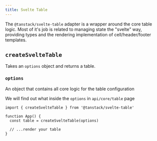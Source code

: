 ```yaml
---
title: Svelte Table
---
```


The `@tanstack/svelte-table` adapter is a wrapper around the core table logic. Most of it's job is related to managing state the "svelte" way, providing types and the rendering implementation of cell/header/footer templates.

## `createSvelteTable`

Takes an `options` object and returns a table.

### `options`

An object that contains all core logic for the table configuration

We will find out what inside the `options` in `api/core/table` page

```tsx
import { createSvelteTable } from '@tanstack/svelte-table'

function App() {
  const table = createSvelteTable(options)

  // ...render your table
}
```
